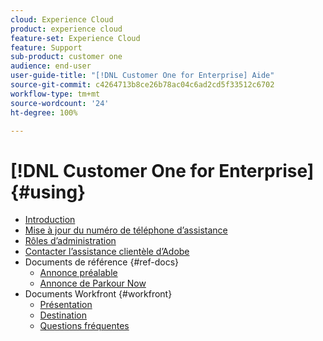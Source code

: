 ```yaml
---
cloud: Experience Cloud
product: experience cloud
feature-set: Experience Cloud
feature: Support
sub-product: customer one
audience: end-user
user-guide-title: "[!DNL Customer One for Enterprise] Aide"
source-git-commit: c4264713b8ce26b78ac04c6ad2cd5f33512c6702
workflow-type: tm+mt
source-wordcount: '24'
ht-degree: 100%

---
```



# [!DNL Customer One for Enterprise] {#using}

+ [Introduction](home.md)
+ [Mise à jour du numéro de téléphone d’assistance](phone-numbers.md)
+ [Rôles d’administration](admin-roles.md)
+ [Contacter l’assistance clientèle d’Adobe](customer-care.md)
+ Documents de référence {#ref-docs}
   + [Annonce préalable](intro-customer-support.md)
   + [Annonce de Parkour Now](parkour-now.md)
+ Documents Workfront {#workfront}
   + [Présentation](overview.md)
   + [Destination](landing.md)
   + [Questions fréquentes](faq.md)

